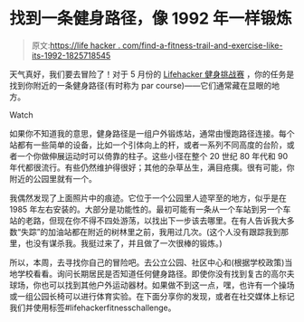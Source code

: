 # 找到一条健身路径，像 1992 年一样锻炼

> 原文:[https://life hacker . com/find-a-fitness-trail-and-exercise-like-its-1992-1825718545](https://lifehacker.com/find-a-fitness-trail-and-exercise-like-its-1992-1825718545)

天气真好，我们要去冒险了！对于 5 月份的 [Lifehacker 健身挑战赛](https://lifehacker.com/c/lifehacker-fitness-challenge) ，你的任务是找到你附近的一条健身路径(有时称为 par course)——它们通常藏在显眼的地方。

Watch

如果你不知道我的意思，健身路径是一组户外锻炼站，通常由慢跑路径连接。每个站都有一些简单的设备，比如一个引体向上的杆，或者一系列不同高度的台阶，或者一个你做伸展运动时可以倚靠的柱子。这些小径在整个 20 世纪 80 年代和 90 年代都很流行。有些仍然维护得很好；其他的杂草丛生，满目疮痍。很有可能，你附近的公园里就有一个。

我偶然发现了上面照片中的痕迹。它位于一个公园里人迹罕至的地方，似乎是在 1985 年左右安装的。大部分是功能性的。最初可能有一条从一个车站到另一个车站的老路，但现在你不得不四处游荡，以找出下一步该去哪里。在有人告诉我大多数“失踪”的加油站都在附近的树林里之前，我用过几次。(这个人没有跟踪我到那里，也没有谋杀我。我挺过来了，并且做了一次很棒的锻炼。)

所以，本周，去寻找你自己的冒险吧。去公立公园、社区中心和(根据学校政策)当地学校看看。询问长期居民是否知道任何健身路径。即使你没有找到复古的高尔夫球场，你也可以找到其他户外运动器材。如果做不到这一点，嘿，也许有一个操场或一组公园长椅可以进行体育实验。在下面分享你的发现，或者在社交媒体上标记我们并使用标签#lifehackerfitnesschallenge。